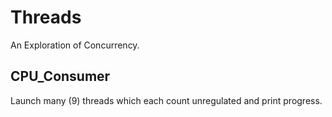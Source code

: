# Threads
An Exploration of Concurrency.
## CPU_Consumer
Launch many (9) threads which each count unregulated and print progress.
